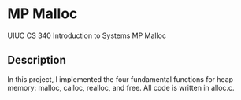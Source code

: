 # MP Malloc
UIUC CS 340 Introduction to Systems MP Malloc
## Description
In this project, I implemented the four fundamental functions for heap memory: malloc, calloc, realloc, and free. All code is written in alloc.c.
